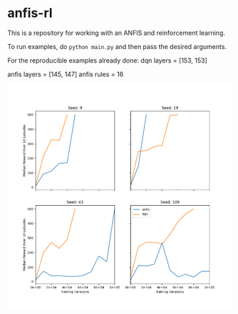 # anfis-rl
This is a repository for working with an ANFIS and reinforcement learning.

To run examples, do ```python main.py``` and then pass the desired arguments.

For the reproducible examples already done:
dqn layers = [153, 153]

anfis layers = [145, 147]
anfis rules = 16

![Comparison](graphics/comparison_plots.png)
